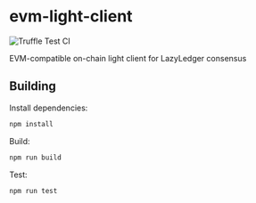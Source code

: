 # evm-light-client

![Truffle Test CI](https://github.com/lazyledger/evm-light-client/workflows/Truffle%20Test%20CI/badge.svg)

EVM-compatible on-chain light client for LazyLedger consensus

## Building

Install dependencies:

```sh
npm install
```

Build:

```sh
npm run build
```

Test:

```sh
npm run test
```
